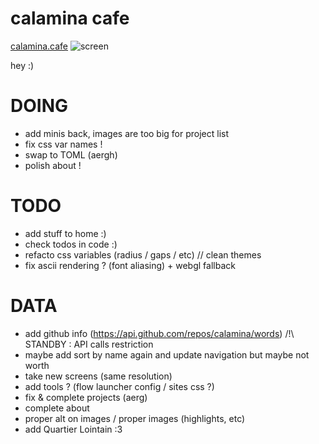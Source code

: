 # calamina cafe

[calamina.cafe](https://calamina.cafe)
![screen](/calaminacafe.avif?raw=true "calamina.cafe")

hey :)

# DOING
- add minis back, images are too big for project list
- fix css var names !
- swap to TOML (aergh)
- polish about !

# TODO
- add stuff to home :)
- check todos in code :)
- refacto css variables (radius / gaps / etc) // clean themes
- fix ascii rendering ? (font aliasing) + webgl fallback

# DATA
- add github info (https://api.github.com/repos/calamina/words) /!\ STANDBY : API calls restriction
- maybe add sort by name again and update navigation but maybe not worth 
- take new screens (same resolution)
- add tools ? (flow launcher config / sites css ?)
- fix & complete projects (aerg)
- complete about
- proper alt on images / proper images (highlights, etc)
- add Quartier Lointain :3